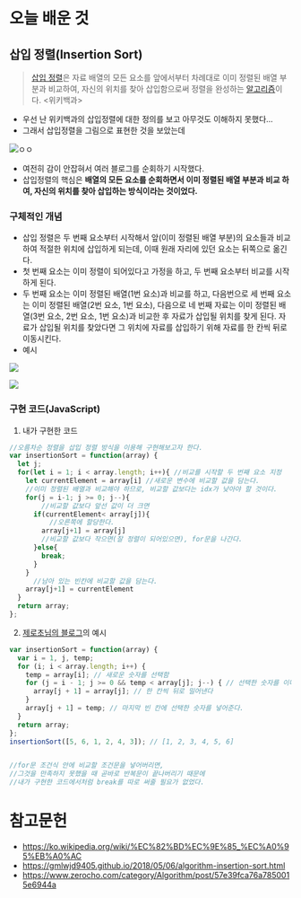 # 오늘 배운 것

## 삽입 정렬(Insertion Sort)

> [삽입 정렬](https://ko.wikipedia.org/wiki/삽입_정렬)은 자료 배열의 모든 요소를 앞에서부터 차례대로 이미 정렬된 배열 부분과 비교하여, 자신의 위치를 찾아 삽입함으로써 정렬을 완성하는 [알고리즘](https://ko.wikipedia.org/wiki/알고리즘)이다. <위키백과>

+ 우선 난 위키백과의 삽입정렬에 대한 정의를 보고 아무것도 이해하지 못했다...
+ 그래서 삽입정렬을 그림으로 표현한 것을 보았는데

![ㅇㅇ](https://upload.wikimedia.org/wikipedia/commons/4/42/Insertion_sort.gif)

+ 여전히 감이 안잡혀서 여러 블로그를 순회하기 시작했다.
+ 삽입정렬의 핵심은 **배열의 모든 요소를 순회하면서 이미 정렬된 배열 부분과 비교 하여, 자신의 위치를 찾아 삽입하는 방식이라는 것이었다.**

### 구체적인 개념

+ 삽입 정렬은 두 번째 요소부터 시작해서 앞(이미 정렬된 배열 부분)의 요소들과 비교하여 적절한 위치에 삽입하게 되는데, 이때 원래 자리에 있던 요소는 뒤쪽으로 옮긴다.
+ 첫 번째 요소는 이미 정렬이 되어있다고 가정을 하고, 두 번째 요소부터 비교를 시작하게 된다.
+ 두 번째 요소는 이미 정렬된 배열(1번 요소)과 비교를 하고, 다음번으로 세 번째 요소는 이미 정렬된 배열(2번 요소, 1번 요소), 다음으로 네 번째 자료는 이미 정렬된 배열(3번 요소, 2번 요소, 1번 요소)과 비교한 후 자료가 삽입될 위치를 찾게 된다. 자료가 삽입될 위치를 찾았다면 그 위치에 자료를 삽입하기 위해 자료를 한 칸씩 뒤로 이동시킨다.
+ 예시

![](https://gmlwjd9405.github.io/images/algorithm-insertion-sort/insertion-sort.png)

![](https://gmlwjd9405.github.io/images/algorithm-insertion-sort/sort-time-complexity.png)

### 구현 코드(JavaScript)

1. 내가 구현한 코드

```js
//오름차순 정렬을 삽입 정렬 방식을 이용해 구현해보고자 한다.
var insertionSort = function(array) {
  let j;
  for(let i = 1; i < array.length; i++){ //비교를 시작할 두 번째 요소 지정
    let currentElement = array[i] //새로운 변수에 비교할 값을 담는다.
    //이미 정렬된 배열과 비교해야 하므로, 비교할 값보다는 idx가 낮아야 할 것이다.
    for(j = i-1; j >= 0; j--){ 
        //비교할 값보다 앞선 값이 더 크면
      if(currentElement< array[j]){
          //오른쪽에 할당한다.
        array[j+1] = array[j]
        //비교할 값보다 작으면(잘 정렬이 되어있으면), for문을 나간다.
      }else{
        break;
      }
    }
      //남아 있는 빈칸에 비교할 값을 담는다.
    array[j+1] = currentElement
  }
  return array;
};
```

2. [제로초님의 블로그](https://www.zerocho.com/category/Algorithm/post/57e39fca76a7850015e6944a)의 예시

```js
var insertionSort = function(array) {
  var i = 1, j, temp;
  for (i; i < array.length; i++) {
    temp = array[i]; // 새로운 숫자를 선택함
    for (j = i - 1; j >= 0 && temp < array[j]; j--) { // 선택한 숫자를 이미 정렬된 숫자들과 비교하며 넣을 위치를 찾는 과정, 선택한 숫자가 정렬된 숫자보다 작으면
      array[j + 1] = array[j]; // 한 칸씩 뒤로 밀어낸다
    }
    array[j + 1] = temp; // 마지막 빈 칸에 선택한 숫자를 넣어준다.
  }
  return array;
};
insertionSort([5, 6, 1, 2, 4, 3]); // [1, 2, 3, 4, 5, 6]


//for문 조건식 안에 비교할 조건문을 넣어버리면,
//그것을 만족하지 못했을 때 곧바로 반복문이 끝나버리기 때문에 
//내가 구현한 코드에서처럼 break를 따로 써줄 필요가 없었다.
```



# 참고문헌

+ https://ko.wikipedia.org/wiki/%EC%82%BD%EC%9E%85_%EC%A0%95%EB%A0%AC
+ https://gmlwjd9405.github.io/2018/05/06/algorithm-insertion-sort.html
+ https://www.zerocho.com/category/Algorithm/post/57e39fca76a7850015e6944a

